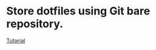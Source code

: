 # Store dotfiles using Git bare repository.

[Tutorial](https://developer.atlassian.com/blog/2016/02/best-way-to-store-dotfiles-git-bare-repo/)

